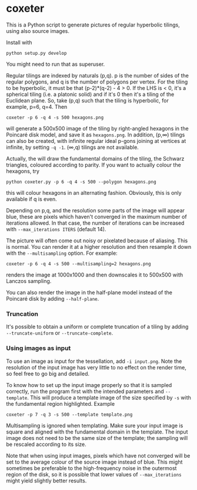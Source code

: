 # coxeter
This is a Python script to generate pictures of regular hyperbolic tilings, using also source images.

Install with

```
python setup.py develop
```

You might need to run that as superuser.

Regular tilings are indexed by naturals (p,q). p is the number of sides of the regular polygons, and q is the number of polygons per vertex. For the tiling to be hyperbolic, it must be that (p-2)*(q-2) - 4 > 0. If the LHS is < 0, it's a spherical tiling (i.e. a platonic solid) and if it's 0 then it's a tiling of the Euclidean plane. So, take (p,q) such that the tiling is hyperbolic, for example, p=6, q=4. Then

```
coxeter -p 6 -q 4 -s 500 hexagons.png
```

will generate a 500x500 image of the tiling by right-angled hexagons in the Poincaré disk model, and save it as `hexagons.png`. In addition, (p,∞) tilings can also be created, with infinite regular ideal p-gons joining at vertices at infinite, by setting `-q -1`. (∞,q) tilings are not available.

Actually, the will draw the fundamental domains of the tiling, the Schwarz triangles, coloured according to parity. If you want to actually colour the hexagons, try

```
python coxeter.py -p 6 -q 4 -s 500 --polygon hexagons.png
```

this will colour hexagons in an alternating fashion. Obviously, this is only available if q is even.

Depending on p,q, and the resolution some parts of the image will appear blue, these are pixels which haven't converged in the maximum number of iterations allowed. In that case, the number of iterations can be increased with `--max_iterations ITERS` (default 14).

The picture will often come out noisy or pixelated because of aliasing. This is normal. You can render it at a higher resolution and then resample it down with the `--multisampling` option. For example:

```
coxeter -p 6 -q 4 -s 500 --multisampling=2 hexagons.png
```

renders the image at 1000x1000 and then downscales it to 500x500 with Lanczos sampling.

You can also render the image in the half-plane model instead of the Poincaré disk by adding `--half-plane`.

### Truncation

It's possible to obtain a uniform or complete truncation of a tiling by adding `--truncate-uniform` or `--truncate-complete`.

### Using images as input

To use an image as input for the tessellation, add `-i input.png`. Note the resolution of the input image has very little to no effect on the render time, so feel free to go big and detailed. 

To know how to set up the input image properly so that it is sampled correctly, run the program first with the intended parameters and `--template`. This will produce a template image of the size specified by `-s` with the fundamental region highlighted. Example

```
coxeter -p 7 -q 3 -s 500 --template template.png
```

Multisampling is ignored when templating. Make sure your input image is square and aligned with the fundamental domain in the template. The input image does not need to be the same size of the template; the sampling will be rescaled according to its size.

Note that when using input images, pixels which have not converged will be set to the average colour of the source image instead of blue. This might sometimes be preferable to the high-frequency noise in the outermost region of the disk, so it is possible that lower values of `--max_iterations` might yield slightly better results.

